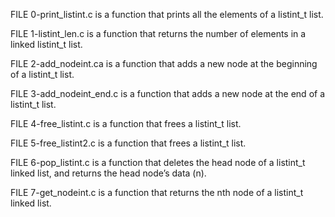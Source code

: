 FILE 0-print_listint.c is a function that prints all the elements of a listint_t list.

FILE 1-listint_len.c is a function that returns the number of elements in a linked listint_t list.

FILE 2-add_nodeint.ca is a function that adds a new node at the beginning of a listint_t list.

FILE 3-add_nodeint_end.c is a function that adds a new node at the end of a listint_t list.

FILE 4-free_listint.c is a function that frees a listint_t list.

FILE 5-free_listint2.c is a function that frees a listint_t list.

FILE 6-pop_listint.c is a function that deletes the head node of a listint_t linked list, and returns the head node’s data (n).

FILE 7-get_nodeint.c is a function that returns the nth node of a listint_t linked list.
